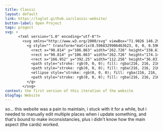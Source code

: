 ```yaml
---
title: Classic
layout: default
link: https://loglot.github.io/classic-website/
button-label: Open Project
tags: progect
svg: >                     
      <?xml version="1.0" encoding="utf-8"?>
        <svg xmlns="http://www.w3.org/2000/svg" viewBox="71.9026 146.2903 156.8036 202.0984" width="156.804px" height="202.098px">
          <g style="" transform="matrix(0.5968329906463623, 0, 0, 0.5968329906463623, 17.701786041259766, 82.51094055175783)">
            <rect x="90.814" y="106.863" width="262.726" height="338.618" style="stroke: rgb(0, 0, 0); fill: rgba(216, 216, 216, 0); stroke-width: 11px;"/>
            <rect x="90.814" y="106.863" width="262.726" height="174.14" style="stroke: rgb(0, 0, 0); fill: rgba(216, 216, 216, 0); stroke-width: 11px;"/>
            <rect x="166.952" y="392.25" width="112.256" height="36.831" style="stroke: rgb(0, 0, 0); fill: rgba(216, 216, 216, 0); stroke-width: 11px;"/>
            <path style="stroke: rgb(0, 0, 0); fill: rgba(216, 216, 216, 0); stroke-width: 11px;" d="M 125.882 316.941 C 134.461 312.406 136.547 314.122 146.488 320.916 C 151.46 324.314 158.186 316.143 162.452 319.044 C 165.182 320.901 168.521 327.213 172.706 325.283 C 176.301 323.624 179.831 321.833 183.198 319.711 C 183.375 319.599 189.062 315.77 189.112 315.821 C 190.656 317.365 189.147 322.616 191.649 324.254 C 195.122 326.526 203.531 321.802 206.546 320.411 C 209.919 318.855 214.608 326.686 220.596 324.207 C 221.406 323.872 227.022 318.45 227.022 318.45 C 227.022 318.45 227.494 325.335 230.966 323.063 C 234.073 321.03 245.802 309.979 249.155 311.723 C 253.679 314.076 253.888 321.213 258.168 324.014 C 262.908 327.117 267.34 315.893 273.102 318.845 C 278.233 321.473 286.671 327.055 294.368 324.067 C 295.599 323.588 302.749 315.663 302.749 315.663 C 302.749 315.663 310.492 318.75 311.753 318.75"/>
            <path style="stroke: rgb(0, 0, 0); fill: rgba(216, 216, 216, 0); stroke-width: 11px; transform-box: fill-box; transform-origin: 50% 50%;" d="M 115.516 246.401 C 123.146 243.857 132.045 242.143 139.245 238.543 C 140.372 237.979 144.76 234.332 146.345 235.918 C 149.052 238.624 148.992 246.049 152.747 249.804 C 158.237 255.294 170.547 233.838 175.452 238.743 C 178.57 241.861 175.539 250.792 181.356 253.344 C 187.074 255.853 199.418 247.947 203.466 250.656 C 208.578 254.077 209.507 263.617 214.223 266.636 C 223.857 272.804 234.782 250.991 242.736 256.266 C 246.45 258.73 244.461 265.439 248.508 267.27 C 255.694 270.521 264.378 257.597 269.206 254.438 C 276.437 249.707 278.236 262.961 284.154 259.035 C 288.12 256.405 291.805 252.632 295.798 250.02 C 300.058 247.232 299.28 265.274 306.155 261.742 C 310.835 259.337 318.378 250.747 321.881 250.747" transform="matrix(0.997379, -0.072358, 0.072358, 0.997379, -0.000001, -0.000002)"/>
            <ellipse style="stroke: rgb(0, 0, 0); fill: rgba(216, 216, 216, 0); stroke-width: 11px;" cx="220.988" cy="178.633" rx="48.632" ry="48.632"/>
            <path style="stroke: rgb(0, 0, 0); fill: rgba(216, 216, 216, 0); stroke-width: 11px; transform-box: fill-box; transform-origin: 50% 50%;" d="M 116.246 357.019 C 123.876 354.475 132.775 352.761 139.975 349.161 C 141.102 348.597 145.49 344.95 147.075 346.536 C 149.782 349.242 149.722 356.667 153.477 360.422 C 158.967 365.912 171.277 344.456 176.182 349.361 C 179.3 352.479 176.269 361.41 182.086 363.962 C 187.804 366.471 200.148 358.565 204.196 361.274 C 209.308 364.695 210.237 374.235 214.953 377.254 C 224.587 383.422 235.512 361.609 243.466 366.884 C 247.18 369.348 245.191 376.057 249.238 377.888 C 256.424 381.139 265.108 368.215 269.936 365.056 C 277.167 360.325 278.966 373.579 284.884 369.653 C 288.85 367.023 292.535 363.25 296.528 360.638 C 300.788 357.85 300.01 375.892 306.885 372.36 C 311.565 369.955 319.108 361.365 322.611 361.365" transform="matrix(-0.996935, 0.078228, -0.078228, -0.996935, 0.000017, 0.000027)"/>
          </g>
        </svg>
context: the first version of this iteration of the website
blogTag: Website
---
```

so... this website was a pain to maintain, i stuck with it for a while, but i needed to manually edit multiple places when i update something, and that's bound to make inconsistancies, plus i didn't know how the main aspect (the cards) worked.